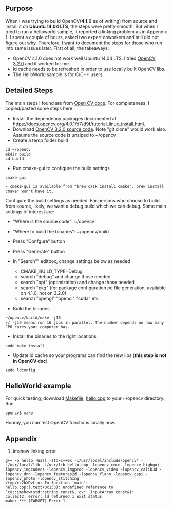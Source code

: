 ## Purpose
When I was trying to build OpenCV(**4.1.0** as of writing) from source and install it on **Ubuntu 14.04 LTS**, the steps were pretty smooth. But when I tried to run a helloworld sample, it reported a linking problem as in Appendix 1. I spent a couple of hours, asked two expert coworkers and still did not figure out why. Therefore, I want to document the steps for those who run into same issues later. First of all, the takeaways:

* OpenCV 4.1.0 does not work well Ubuntu 14.04 LTS. I tried [OpenCV 3.2.0](https://github.com/opencv/opencv/releases/tag/3.2.0) and it worked for me.
* ld cache needs to be refreshed in order to use locally built OpenCV libs.
* The HelloWorld sample is for C/C++ users.

## Detailed Steps
The main steps I found are from [Open CV docs](https://docs.opencv.org/4.0.1/d7/d9f/tutorial_linux_install.html). For completeness, I copied/pasted some steps here.
* Install the dependency packages documented at https://docs.opencv.org/4.0.1/d7/d9f/tutorial_linux_install.html.
* Download [OpenCV 3.2.0 source code](https://github.com/opencv/opencv/archive/3.2.0.zip). Note "git clone" would work also. Assume the source code is unziped to ~/opencv
* Create a temp folder build
```
cd ~/opencv
mkdir build
cd build
```
* Run cmake-gui to configure the build settings
```
cmake-gui

- cmake-gui is available from "brew cask install cmake". brew install cmake" won't have it. 

```
Configure the build settings as needed. For persons who choose to build from source, likely, we want a debug build which we can debug. Some main settings of interest are:
* "Where is the source code": ~/opencv
* "Where to build the binaries": ~/opencv/build
* Press "Confgure" button
* Press "Generate" button
* In "Search"" editbox, change settings below as needed
  * CMAKE_BUILD_TYPE=Debug
  * search "debug" and change those needed
  * search "opt" (optimization) and change those needed
  * search "pkg" (for package configuration pc file generation, available on 4.1.0, not on 3.2.0)
  * search "opengl" "opencl" "cuda" etc

* Build the binaries
```
~/opencv/build/make -j16
// -j16 means run 16 jobs in parallel. The number depends on how many CPU cores your computer has.
```

* Install the binaries to the right locations
```
sudo make install
```

* Update ld cache so your programs can find the new libs (**this step is not in OpenCV doc**)
```
sudo ldconfig
```

## HelloWorld example
For quick testing, download [Makefile](https://github.com/ShaobinTao/ShaobinTao.github.io/blob/master/OpenCV/Makefile), [hello.cpp](https://github.com/ShaobinTao/ShaobinTao.github.io/blob/master/OpenCV/hello.cpp) to your ~/opencv directory. Run
```
opencv$ make
```
Hooray, you can test OpenCV functions locally now.


## Appendix
1. imshow linking error 
```
g++ -o hello -Wall -std=c++0x -I/usr/local/include/opencv4 -L/usr/local/lib -L/usr/lib hello.cpp -lopencv_core -lopencv_highgui -lopencv_imgcodecs -lopencv_imgproc -lopencv_video -lopencv_calib3d -lopencv_dnn -lopencv_features2d -lopencv_flann -lopencv_gapi -lopencv_photo -lopencv_stitching
/tmp/cc2bXDvL.o: In function `main':
hello.cpp:(.text+0x153): undefined reference to `cv::imshow(std::string const&, cv::_InputArray const&)'
collect2: error: ld returned 1 exit status
make: *** [TARGET] Error 1
```

